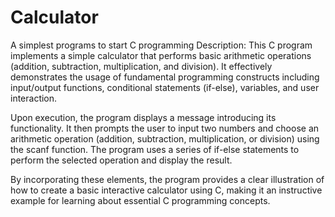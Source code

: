 # Calculator
A simplest programs to start C programming
Description:
This C program implements a simple calculator that performs basic arithmetic operations (addition, subtraction, multiplication, and division). It effectively demonstrates the usage of fundamental programming constructs including input/output functions, conditional statements (if-else), variables, and user interaction.

Upon execution, the program displays a message introducing its functionality. It then prompts the user to input two numbers and choose an arithmetic operation (addition, subtraction, multiplication, or division) using the scanf function. The program uses a series of if-else statements to perform the selected operation and display the result.

By incorporating these elements, the program provides a clear illustration of how to create a basic interactive calculator using C, making it an instructive example for learning about essential C programming concepts.
